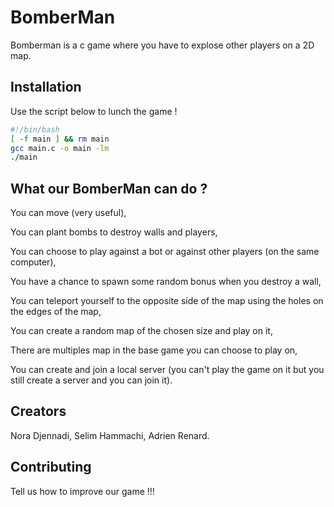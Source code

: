 # BomberMan

Bomberman is a c game where you have to explose other players on a 2D map.

## Installation

Use the script below to lunch the game !

```bash
#!/bin/bash
[ -f main ] && rm main
gcc main.c -o main -lm
./main
```

## What our BomberMan can do ?
You can move (very useful),

You can plant bombs to destroy walls and players,

You can choose to play against a bot or against other players (on the same computer),

You have a chance to spawn some random bonus when you destroy a wall,

You can teleport yourself to the opposite side of the map using the holes on the edges of the map,

You can create a random map of the chosen size and play on it,

There are multiples map in the base game you can choose to play on,

You can create and join a local server (you can't play the game on it but you still create a server and you can join it).

## Creators

Nora Djennadi, 
Selim Hammachi, 
Adrien Renard.

## Contributing

Tell us how to improve our game !!!